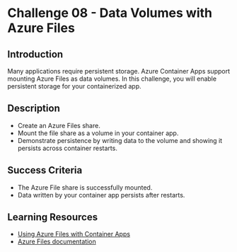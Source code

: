 # Challenge 08 - Data Volumes with Azure Files

## Introduction
Many applications require persistent storage. Azure Container Apps support mounting Azure Files as data volumes. In this challenge, you will enable persistent storage for your containerized app.

## Description
- Create an Azure Files share.
- Mount the file share as a volume in your container app.
- Demonstrate persistence by writing data to the volume and showing it persists across container restarts.

## Success Criteria
- The Azure File share is successfully mounted.
- Data written by your container app persists after restarts.

## Learning Resources
- [Using Azure Files with Container Apps](https://learn.microsoft.com/en-us/azure/container-apps/using-vnet#mounting-azure-files)
- [Azure Files documentation](https://learn.microsoft.com/en-us/azure/storage/files/)

